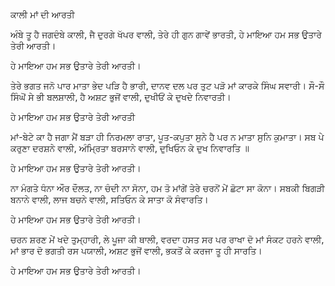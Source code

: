 ਕਾਲੀ ਮਾਂ ਦੀ ਆਰਤੀ

ਅੰਬੇ ਤੂ ਹੈ ਜਗਦੰਬੇ ਕਾਲੀ, ਜੈ ਦੁਰਗੇ ਖੱਪਰ ਵਾਲੀ,
ਤੇਰੇ ਹੀ ਗੁਨ ਗਾਵੇਂ ਭਾਰਤੀ, ਹੇ ਮਾਇਆ ਹਮ ਸਭ ਉਤਾਰੇ ਤੇਰੀ ਆਰਤੀ।

ਹੇ ਮਾਇਆ ਹਮ ਸਭ ਉਤਾਰੇ ਤੇਰੀ ਆਰਤੀ।

ਤੇਰੇ ਭਗਤ ਜਨੋ ਪਾਰ ਮਾਤਾ ਭੇਦ ਪੜਿ ਹੈ ਭਾਰੀ,
ਦਾਨਵ ਦਲ ਪਰ ਤੁਟ ਪੜੋ ਮਾਂ ਕਾਰਕੇ ਸਿੰਘ ਸਵਾਰੀ।
ਸੌ-ਸੌ ਸਿੰਘੋਂ ਸੇ ਭੀ ਬਲਸ਼ਾਲੀ, ਹੈ ਅਸ਼ਟ ਭੁਜੋਂ ਵਾਲੀ,
ਦੁਖੀਓਂ ਕੇ ਦੁਖਦੇ ਨਿਵਾਰਤੀ।

ਹੇ ਮਾਇਆ ਹਮ ਸਭ ਉਤਾਰੇ ਤੇਰੀ ਆਰਤੀ

ਮਾਂ-ਬੇਟੇ ਕਾ ਹੈ ਜਗਾ ਮੈਂ ਬੜਾ ਹੀ ਨਿਰਮਲਾ ਰਾਤਾ,
ਪੂਤ-ਕਪੁਤਾ ਸੁਨੇ ਹੈ ਪਰ ਨ ਮਾਤਾ ਸੁਨਿ ਕੁਮਾਤਾ।
ਸਬ ਪੇ ਕਰੁਣਾ ਦਰਸ਼ਨੇ ਵਾਲੀ, ਅੰਮ੍ਰਿਤਾ ਬਰਸਾਨੇ ਵਾਲੀ,
ਦੁਖਿਓਨ ਕੇ ਦੁਖ ਨਿਵਾਰਤਿ ॥

ਹੇ ਮਾਇਆ ਹਮ ਸਭ ਉਤਾਰੇ ਤੇਰੀ ਆਰਤੀ।

ਨਾ ਮੰਗਤੇ ਧੰਨਾ ਔਰ ਦੌਲਤ, ਨਾ ਚੰਦੀ ਨਾ ਸੋਨਾ,
ਹਮ ਤੋ ਮਾਂਗੇਂ ਤੇਰੇ ਚਰਨੋਂ ਮੇਂ ਛੋਟਾ ਸਾ ਕੋਨਾ।
ਸਬਕੀ ਬਿਗੜੀ ਬਨਾਨੇ ਵਾਲੀ, ਲਾਜ ਬਚਨੇ ਵਾਲੀ,
ਸਤਿਓਨ ਕੇ ਸਾਤਾ ਕੋ ਸੰਵਾਰਤਿ।

ਹੇ ਮਾਇਆ ਹਮ ਸਭ ਉਤਾਰੇ ਤੇਰੀ ਆਰਤੀ।

ਚਰਨ ਸ਼ਰਣ ਮੇਂ ਖਦੇ ਤੁਮ੍ਹਾਰੀ, ਲੇ ਪੂਜਾ ਕੀ ਥਾਲੀ,
ਵਰਦਾ ਹਸਤ ਸਰ ਪਰ ਰਾਖਾ ਦੋ ਮਾਂ ਸੰਕਟ ਹਰਨੇ ਵਾਲੀ,
ਮਾਂ ਭਾਰ ਦੋ ਭਗਤੀ ਰਸ ਪਯਾਲੀ, ਅਸ਼ਟ ਭੁਜੋਂ ਵਾਲੀ,
ਭਕਤੋਂ ਕੇ ਕਰਜਾ ਤੂ ਹੀ ਸਾਰਤਿ।

ਹੇ ਮਾਇਆ ਹਮ ਸਭ ਉਤਾਰੇ ਤੇਰੀ ਆਰਤੀ।